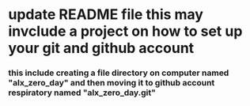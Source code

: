 # update README file this may invclude a project on how to set up your git and github account
### this include creating a file directory on computer named "alx_zero_day" and then moving it to github account respiratory named "alx_zero_day.git"
